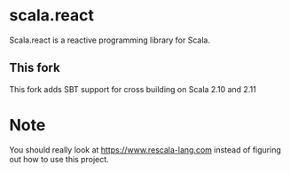 # scala.react

Scala.react is a reactive programming library for Scala.

## This fork

This fork adds SBT support for cross building on Scala 2.10 and 2.11

# Note

You should really look at https://www.rescala-lang.com instead of figuring out how to use this project.
